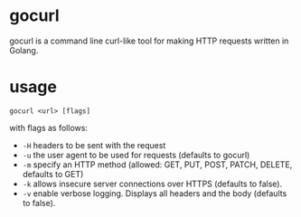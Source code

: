 # gocurl

gocurl is a command line curl-like tool for making HTTP requests written in Golang.

# usage

`gocurl <url> [flags] `

with flags as follows:

- `-H` headers to be sent with the request
- `-u` the user agent to be used for requests (defaults to gocurl)
- `-m` specify an HTTP method (allowed: GET, PUT, POST, PATCH, DELETE, defaults to GET)
- `-k` allows insecure server connections over HTTPS (defaults to false).
- `-v` enable verbose logging. Displays all headers and the body (defaults to false).
